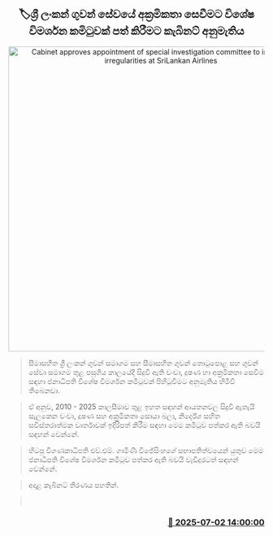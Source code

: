 <p align='center'><b><h2 align='center' title='Cabinet approves appointment of special investigation committee to investigate irregularities at SriLankan Airlines'>🏷ශ්‍රී ලංකන් ගුවන් සේවයේ අක්‍රමිකතා සෙවීමට විශේෂ විමර්ශන කමිටුවක් පත් කිරීමට කැබිනට් අනුමැතිය</h2></b></p>
<p align='center'><img src='https://helakuru.sgp1.cdn.digitaloceanspaces.com/esana/images/lib/srilankan-airline[1].jpg' width='600' alt='Cabinet approves appointment of special investigation committee to investigate irregularities at SriLankan Airlines'></p>

> සීමාසහිත ශ්‍රී ලංකන් ගුවන් සමාගම සහ සීමාසහිත ගුවන් තොටුපොළ සහ ගුවන් සේවා සමාගම තුළ පසුගිය කාලයේදී සිදුවී ඇති වංචා, දූෂණ හා අක්‍රමිකතා සෙවීම සඳහා ජනාධිපති විශේෂ විමර්ශන කමිටුවක් පිහිටුවීමට අනුමැතිය හිමිවී තිබෙනවා.

> ඒ අනුව, 2010 - 2025 කාලසීමාව තුළ ඉහත සඳහන් ආයතනවල සිදුවී ඇතැයි සැලකෙන වංචා, දූෂණ සහ අක්‍රමිකතා සොයා බලා, නිර්දේශ සහිත සවිස්තරාත්මක වාර්තාවක් ඉදිරිපත් කිරීම සඳහා මෙම කමිටුව පත්කර ඇති බවයි සඳහන් වෙන්නේ.

> හිටපු විගණකාධිපති එච්.එම්. ගාමිණී විජේසිංහගේ සභාපතිත්වයෙන් යුතුව මෙම ජනාධිපති විශේෂ විමර්ශන කමිටුව පත්කර ඇති බවයි වැඩිදුරටත් සඳහන් වෙන්නේ.

> අදාළ කැබිනට් තීරණය පහතින්.

>  



<h3 align='right'><a href='https://www.helakuru.lk/esana/p/111519/'>📅 2025-07-02 14:00:00</a></h3>
